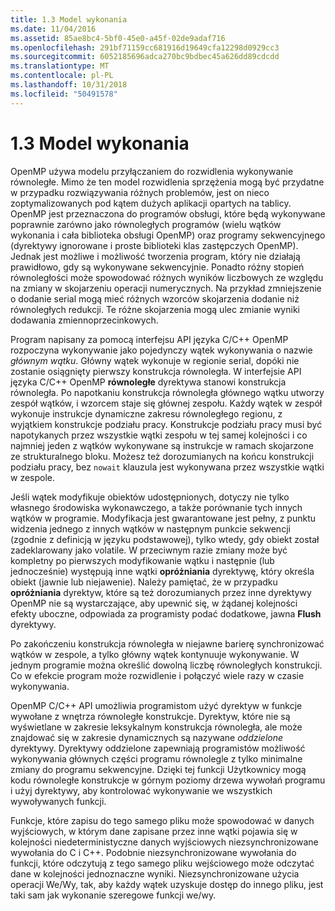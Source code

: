 ```yaml
---
title: 1.3 Model wykonania
ms.date: 11/04/2016
ms.assetid: 85ae8bc4-5bf0-45e0-a45f-02de9adaf716
ms.openlocfilehash: 291bf71159cc681916d19649cfa12298d0929cc3
ms.sourcegitcommit: 6052185696adca270bc9bdbec45a626dd89cdcdd
ms.translationtype: MT
ms.contentlocale: pl-PL
ms.lasthandoff: 10/31/2018
ms.locfileid: "50491578"
---
```

# <a name="13-execution-model"></a>1.3 Model wykonania

OpenMP używa modelu przyłączaniem do rozwidlenia wykonywanie równoległe. Mimo że ten model rozwidlenia sprzężenia mogą być przydatne w przypadku rozwiązywania różnych problemów, jest on nieco zoptymalizowanych pod kątem dużych aplikacji opartych na tablicy. OpenMP jest przeznaczona do programów obsługi, które będą wykonywane poprawnie zarówno jako równoległych programów (wielu wątków wykonania i cała biblioteka obsługi OpenMP) oraz programy sekwencyjnego (dyrektywy ignorowane i proste biblioteki klas zastępczych OpenMP). Jednak jest możliwe i możliwość tworzenia program, który nie działają prawidłowo, gdy są wykonywane sekwencyjnie. Ponadto różny stopień równoległości może spowodować różnych wyników liczbowych ze względu na zmiany w skojarzeniu operacji numerycznych. Na przykład zmniejszenie o dodanie serial mogą mieć różnych wzorców skojarzenia dodanie niż równoległych redukcji. Te różne skojarzenia mogą ulec zmianie wyniki dodawania zmiennoprzecinkowych.

Program napisany za pomocą interfejsu API języka C/C++ OpenMP rozpoczyna wykonywanie jako pojedynczy wątek wykonywania o nazwie *głównym wątku*. Główny wątek wykonuje w regionie serial, dopóki nie zostanie osiągnięty pierwszy konstrukcja równoległa. W interfejsie API języka C/C++ OpenMP **równoległe** dyrektywa stanowi konstrukcja równoległa. Po napotkaniu konstrukcja równoległa głównego wątku utworzy zespół wątków, i wzorcem staje się głównej zespołu. Każdy wątek w zespół wykonuje instrukcje dynamiczne zakresu równoległego regionu, z wyjątkiem konstrukcje podziału pracy. Konstrukcje podziału pracy musi być napotykanych przez wszystkie wątki zespołu w tej samej kolejności i co najmniej jeden z wątków wykonywane są instrukcje w ramach skojarzone ze strukturalnego bloku. Możesz też dorozumianych na końcu konstrukcji podziału pracy, bez `nowait` klauzula jest wykonywana przez wszystkie wątki w zespole.

Jeśli wątek modyfikuje obiektów udostępnionych, dotyczy nie tylko własnego środowiska wykonawczego, a także porównanie tych innych wątków w programie. Modyfikacja jest gwarantowane jest pełny, z punktu widzenia jednego z innych wątków w następnym punkcie sekwencji (zgodnie z definicją w języku podstawowej), tylko wtedy, gdy obiekt został zadeklarowany jako volatile. W przeciwnym razie zmiany może być kompletny po pierwszych modyfikowanie wątku i następnie (lub jednocześnie) występują inne wątki **opróżniania** dyrektywę, który określa obiekt (jawnie lub niejawenie). Należy pamiętać, że w przypadku **opróżniania** dyrektyw, które są też dorozumianych przez inne dyrektywy OpenMP nie są wystarczające, aby upewnić się, w żądanej kolejności efekty uboczne, odpowiada za programisty podać dodatkowe, jawna  **Flush** dyrektywy.

Po zakończeniu konstrukcja równoległa w niejawne barierę synchronizować wątków w zespole, a tylko główny wątek kontynuuje wykonywanie. W jednym programie można określić dowolną liczbę równoległych konstrukcji. Co w efekcie program może rozwidlenie i połączyć wiele razy w czasie wykonywania.

OpenMP C/C++ API umożliwia programistom użyć dyrektyw w funkcje wywołane z wnętrza równoległe konstrukcje. Dyrektyw, które nie są wyświetlane w zakresie leksykalnym konstrukcja równoległa, ale może znajdować się w zakresie dynamicznych są nazywane *oddzielone* dyrektywy. Dyrektywy oddzielone zapewniają programistów możliwość wykonywania głównych części programu równolegle z tylko minimalne zmiany do programu sekwencyjne. Dzięki tej funkcji Użytkownicy mogą kodu równoległe konstrukcje w górnym poziomy drzewa wywołań programu i użyj dyrektywy, aby kontrolować wykonywanie we wszystkich wywoływanych funkcji.

Funkcje, które zapisu do tego samego pliku może spowodować w danych wyjściowych, w którym dane zapisane przez inne wątki pojawia się w kolejności niedeterministyczne danych wyjściowych niezsynchronizowane wywołania do C i C++. Podobnie niezsynchronizowane wywołania do funkcji, które odczytują z tego samego pliku wejściowego może odczytać dane w kolejności jednoznaczne wyniki. Niezsynchronizowane użycia operacji We/Wy, tak, aby każdy wątek uzyskuje dostęp do innego pliku, jest taki sam jak wykonanie szeregowe funkcji we/wy.